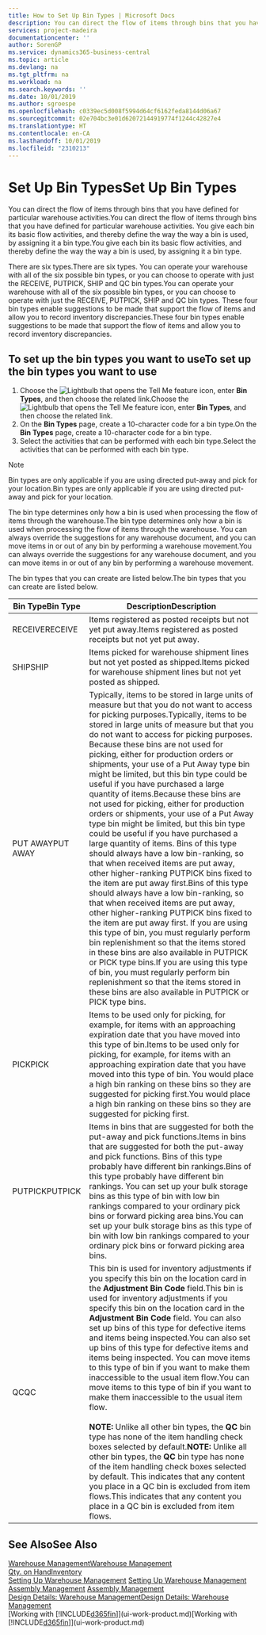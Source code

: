 ```yaml
---
title: How to Set Up Bin Types | Microsoft Docs
description: You can direct the flow of items through bins that you have defined for particular warehouse activities. You give each bin its basic flow activities, and thereby define the way the way a bin is used, by assigning it a bin type.
services: project-madeira
documentationcenter: ''
author: SorenGP
ms.service: dynamics365-business-central
ms.topic: article
ms.devlang: na
ms.tgt_pltfrm: na
ms.workload: na
ms.search.keywords: ''
ms.date: 10/01/2019
ms.author: sgroespe
ms.openlocfilehash: c0339ec5d008f5994d64cf6162feda8144d06a67
ms.sourcegitcommit: 02e704bc3e01d62072144919774f1244c42827e4
ms.translationtype: HT
ms.contentlocale: en-CA
ms.lasthandoff: 10/01/2019
ms.locfileid: "2310213"
---
```

# <a name="set-up-bin-types"></a><span data-ttu-id="2ea13-104">Set Up Bin Types</span><span class="sxs-lookup"><span data-stu-id="2ea13-104">Set Up Bin Types</span></span>
<span data-ttu-id="2ea13-105">You can direct the flow of items through bins that you have defined for particular warehouse activities.</span><span class="sxs-lookup"><span data-stu-id="2ea13-105">You can direct the flow of items through bins that you have defined for particular warehouse activities.</span></span> <span data-ttu-id="2ea13-106">You give each bin its basic flow activities, and thereby define the way the way a bin is used, by assigning it a bin type.</span><span class="sxs-lookup"><span data-stu-id="2ea13-106">You give each bin its basic flow activities, and thereby define the way the way a bin is used, by assigning it a bin type.</span></span>  

<span data-ttu-id="2ea13-107">There are six types.</span><span class="sxs-lookup"><span data-stu-id="2ea13-107">There are six types.</span></span> <span data-ttu-id="2ea13-108">You can operate your warehouse with all of the six possible bin types, or you can choose to operate with just the RECEIVE, PUTPICK, SHIP and QC bin types.</span><span class="sxs-lookup"><span data-stu-id="2ea13-108">You can operate your warehouse with all of the six possible bin types, or you can choose to operate with just the RECEIVE, PUTPICK, SHIP and QC bin types.</span></span> <span data-ttu-id="2ea13-109">These four bin types enable suggestions to be made that support the flow of items and allow you to record inventory discrepancies.</span><span class="sxs-lookup"><span data-stu-id="2ea13-109">These four bin types enable suggestions to be made that support the flow of items and allow you to record inventory discrepancies.</span></span>  

## <a name="to-set-up-the-bin-types-you-want-to-use"></a><span data-ttu-id="2ea13-110">To set up the bin types you want to use</span><span class="sxs-lookup"><span data-stu-id="2ea13-110">To set up the bin types you want to use</span></span>  
1.  <span data-ttu-id="2ea13-111">Choose the ![Lightbulb that opens the Tell Me feature](media/ui-search/search_small.png "Tell me what you want to do") icon, enter **Bin Types**, and then choose the related link.</span><span class="sxs-lookup"><span data-stu-id="2ea13-111">Choose the ![Lightbulb that opens the Tell Me feature](media/ui-search/search_small.png "Tell me what you want to do") icon, enter **Bin Types**, and then choose the related link.</span></span>  
2.  <span data-ttu-id="2ea13-112">On the **Bin Types** page, create a 10-character code for a bin type.</span><span class="sxs-lookup"><span data-stu-id="2ea13-112">On the **Bin Types** page, create a 10-character code for a bin type.</span></span>  
3.  <span data-ttu-id="2ea13-113">Select the activities that can be performed with each bin type.</span><span class="sxs-lookup"><span data-stu-id="2ea13-113">Select the activities that can be performed with each bin type.</span></span>  

> [!NOTE]  
>  <span data-ttu-id="2ea13-114">Bin types are only applicable if you are using directed put-away and pick for your location.</span><span class="sxs-lookup"><span data-stu-id="2ea13-114">Bin types are only applicable if you are using directed put-away and pick for your location.</span></span>  

<span data-ttu-id="2ea13-115">The bin type determines only how a bin is used when processing the flow of items through the warehouse.</span><span class="sxs-lookup"><span data-stu-id="2ea13-115">The bin type determines only how a bin is used when processing the flow of items through the warehouse.</span></span> <span data-ttu-id="2ea13-116">You can always override the suggestions for any warehouse document, and you can move items in or out of any bin by performing a warehouse movement.</span><span class="sxs-lookup"><span data-stu-id="2ea13-116">You can always override the suggestions for any warehouse document, and you can move items in or out of any bin by performing a warehouse movement.</span></span>  

<span data-ttu-id="2ea13-117">The bin types that you can create are listed below.</span><span class="sxs-lookup"><span data-stu-id="2ea13-117">The bin types that you can create are listed below.</span></span>  

|<span data-ttu-id="2ea13-118">Bin Type</span><span class="sxs-lookup"><span data-stu-id="2ea13-118">Bin Type</span></span>|<span data-ttu-id="2ea13-119">Description</span><span class="sxs-lookup"><span data-stu-id="2ea13-119">Description</span></span>|  
|------------------|---------------------------------------|  
|<span data-ttu-id="2ea13-120">RECEIVE</span><span class="sxs-lookup"><span data-stu-id="2ea13-120">RECEIVE</span></span>|<span data-ttu-id="2ea13-121">Items registered as posted receipts but not yet put away.</span><span class="sxs-lookup"><span data-stu-id="2ea13-121">Items registered as posted receipts but not yet put away.</span></span>|  
|<span data-ttu-id="2ea13-122">SHIP</span><span class="sxs-lookup"><span data-stu-id="2ea13-122">SHIP</span></span>|<span data-ttu-id="2ea13-123">Items picked for warehouse shipment lines but not yet posted as shipped.</span><span class="sxs-lookup"><span data-stu-id="2ea13-123">Items picked for warehouse shipment lines but not yet posted as shipped.</span></span>|  
|<span data-ttu-id="2ea13-124">PUT AWAY</span><span class="sxs-lookup"><span data-stu-id="2ea13-124">PUT AWAY</span></span>|<span data-ttu-id="2ea13-125">Typically, items to be stored in large units of measure but that you do not want to access for picking purposes.</span><span class="sxs-lookup"><span data-stu-id="2ea13-125">Typically, items to be stored in large units of measure but that you do not want to access for picking purposes.</span></span> <span data-ttu-id="2ea13-126">Because these bins are not used for picking, either for production orders or shipments, your use of a Put Away type bin might be limited, but this bin type could be useful if you have purchased a large quantity of items.</span><span class="sxs-lookup"><span data-stu-id="2ea13-126">Because these bins are not used for picking, either for production orders or shipments, your use of a Put Away type bin might be limited, but this bin type could be useful if you have purchased a large quantity of items.</span></span> <span data-ttu-id="2ea13-127">Bins of this type should always have a low bin-ranking, so that when received items are put away, other higher-ranking PUTPICK bins fixed to the item are put away first.</span><span class="sxs-lookup"><span data-stu-id="2ea13-127">Bins of this type should always have a low bin-ranking, so that when received items are put away, other higher-ranking PUTPICK bins fixed to the item are put away first.</span></span> <span data-ttu-id="2ea13-128">If you are using this type of bin, you must regularly perform bin replenishment so that the items stored in these bins are also available in PUTPICK or PICK type bins.</span><span class="sxs-lookup"><span data-stu-id="2ea13-128">If you are using this type of bin, you must regularly perform bin replenishment so that the items stored in these bins are also available in PUTPICK or PICK type bins.</span></span>|  
|<span data-ttu-id="2ea13-129">PICK</span><span class="sxs-lookup"><span data-stu-id="2ea13-129">PICK</span></span>|<span data-ttu-id="2ea13-130">Items to be used only for picking, for example, for items with an approaching expiration date that you have moved into this type of bin.</span><span class="sxs-lookup"><span data-stu-id="2ea13-130">Items to be used only for picking, for example, for items with an approaching expiration date that you have moved into this type of bin.</span></span> <span data-ttu-id="2ea13-131">You would place a high bin ranking on these bins so they are suggested for picking first.</span><span class="sxs-lookup"><span data-stu-id="2ea13-131">You would place a high bin ranking on these bins so they are suggested for picking first.</span></span>|  
|<span data-ttu-id="2ea13-132">PUTPICK</span><span class="sxs-lookup"><span data-stu-id="2ea13-132">PUTPICK</span></span>|<span data-ttu-id="2ea13-133">Items in bins that are suggested for both the put-away and pick functions.</span><span class="sxs-lookup"><span data-stu-id="2ea13-133">Items in bins that are suggested for both the put-away and pick functions.</span></span> <span data-ttu-id="2ea13-134">Bins of this type probably have different bin rankings.</span><span class="sxs-lookup"><span data-stu-id="2ea13-134">Bins of this type probably have different bin rankings.</span></span> <span data-ttu-id="2ea13-135">You can set up your bulk storage bins as this type of bin with low bin rankings compared to your ordinary pick bins or forward picking area bins.</span><span class="sxs-lookup"><span data-stu-id="2ea13-135">You can set up your bulk storage bins as this type of bin with low bin rankings compared to your ordinary pick bins or forward picking area bins.</span></span>|  
|<span data-ttu-id="2ea13-136">QC</span><span class="sxs-lookup"><span data-stu-id="2ea13-136">QC</span></span>|<span data-ttu-id="2ea13-137">This bin is used for inventory adjustments if you specify this bin on the location card in the **Adjustment Bin Code** field.</span><span class="sxs-lookup"><span data-stu-id="2ea13-137">This bin is used for inventory adjustments if you specify this bin on the location card in the **Adjustment Bin Code** field.</span></span> <span data-ttu-id="2ea13-138">You can also set up bins of this type for defective items and items being inspected.</span><span class="sxs-lookup"><span data-stu-id="2ea13-138">You can also set up bins of this type for defective items and items being inspected.</span></span> <span data-ttu-id="2ea13-139">You can move items to this type of bin if you want to make them inaccessible to the usual item flow.</span><span class="sxs-lookup"><span data-stu-id="2ea13-139">You can move items to this type of bin if you want to make them inaccessible to the usual item flow.</span></span><br /><br /> <span data-ttu-id="2ea13-140">**NOTE:** Unlike all other bin types, the **QC** bin type has none of the item handling check boxes selected by default.</span><span class="sxs-lookup"><span data-stu-id="2ea13-140">**NOTE:** Unlike all other bin types, the **QC** bin type has none of the item handling check boxes selected by default.</span></span> <span data-ttu-id="2ea13-141">This indicates that any content you place in a QC bin is excluded from item flows.</span><span class="sxs-lookup"><span data-stu-id="2ea13-141">This indicates that any content you place in a QC bin is excluded from item flows.</span></span>|  

## <a name="see-also"></a><span data-ttu-id="2ea13-142">See Also</span><span class="sxs-lookup"><span data-stu-id="2ea13-142">See Also</span></span>
[<span data-ttu-id="2ea13-143">Warehouse Management</span><span class="sxs-lookup"><span data-stu-id="2ea13-143">Warehouse Management</span></span>](warehouse-manage-warehouse.md)  
[<span data-ttu-id="2ea13-144">Qty. on Hand</span><span class="sxs-lookup"><span data-stu-id="2ea13-144">Inventory</span></span>](inventory-manage-inventory.md)  
<span data-ttu-id="2ea13-145">[Setting Up Warehouse Management](warehouse-setup-warehouse.md)   </span><span class="sxs-lookup"><span data-stu-id="2ea13-145">[Setting Up Warehouse Management](warehouse-setup-warehouse.md)   </span></span>  
<span data-ttu-id="2ea13-146">[Assembly Management](assembly-assemble-items.md)  </span><span class="sxs-lookup"><span data-stu-id="2ea13-146">[Assembly Management](assembly-assemble-items.md)  </span></span>  
[<span data-ttu-id="2ea13-147">Design Details: Warehouse Management</span><span class="sxs-lookup"><span data-stu-id="2ea13-147">Design Details: Warehouse Management</span></span>](design-details-warehouse-management.md)  
<span data-ttu-id="2ea13-148">[Working with [!INCLUDE[d365fin](includes/d365fin_md.md)]](ui-work-product.md)</span><span class="sxs-lookup"><span data-stu-id="2ea13-148">[Working with [!INCLUDE[d365fin](includes/d365fin_md.md)]](ui-work-product.md)</span></span>
